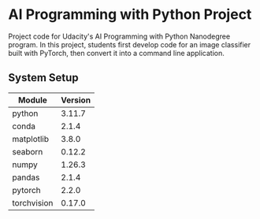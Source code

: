 # AI Programming with Python Project

Project code for Udacity's AI Programming with Python Nanodegree program. In this project, students first develop code for an image classifier built with PyTorch, then convert it into a command line application.

## System Setup

| Module      | Version |
| ----------- | ------- |
| python      | 3.11.7  |
| conda       | 2.1.4   |
| matplotlib  | 3.8.0   |
| seaborn     | 0.12.2  |
| numpy       | 1.26.3  |
| pandas      | 2.1.4   |
| pytorch     | 2.2.0   |
| torchvision | 0.17.0  |
